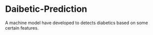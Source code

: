 # Daibetic-Prediction
A machine model have developed to detects diabetics based on some certain features.

